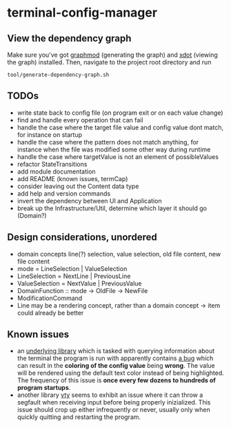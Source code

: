 # terminal-config-manager

## View the dependency graph
Make sure you've got [graphmod](https://github.com/yav/graphmod)  (generating the graph) and [xdot](https://github.com/jrfonseca/xdot.py) (viewing the graph) installed. Then, navigate to the project root directory and run
```
tool/generate-dependency-graph.sh
```

## TODOs
- write state back to config file (on program exit or on each value change)
- find and handle every operation that can fail
- handle the case where the target file value and config value dont match, for instance on startup
- handle the case where the pattern does not match anything, for instance when the file was modified some other way during runtime
- handle the case where targetValue is not an element of possibleValues
- refactor StateTransitions
- add module documentation
- add README (known issues, termCap)
- consider leaving out the Content data type
- add help and version commands
- invert the dependency between UI and Application
- break up the Infrastructure/Util, determine which layer it should go (Domain?)

## Design considerations, unordered
- domain concepts  line(?) selection, value selection, old file content, new file content
- mode = LineSelection | ValueSelection
- LineSelection = NextLine | PreviousLine
- ValueSelection = NextValue | PreviousValue
- DomainFunction :: mode -> OldFile -> NewFile
- ModificationCommand
- Line may be a rendering concept, rather than a domain concept -> item could
    already be better

## Known issues
- an [underlying library](https://github.com/judah/terminfo) which
 is tasked with querying information about the terminal the program is run with
 apparently contains [a bug](https://github.com/judah/terminfo/issues/47) which
 can result in the **coloring of the config value** being **wrong**. The value will
 be rendered using the default text color instead of being highlighted. The
 frequency of this issue is **once every few dozens to hundreds of program startups**.
- another library [vty](https://github.com/jtdaugherty/vty) seems to
exhibit an issue where it can throw a segfault when receiving input before being
properly inizialized. This issue should crop up either infrequently or never,
usually only when quickly quitting and restarting the program.